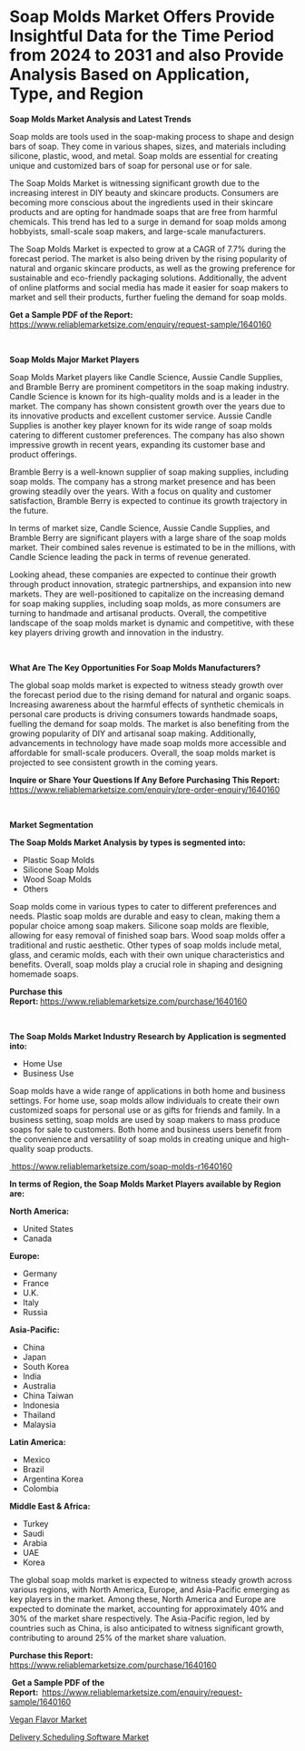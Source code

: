<p><h1>Soap Molds Market Offers Provide Insightful Data for the Time Period from 2024 to 2031 and also Provide Analysis Based on Application, Type, and Region</h1></p><p><strong>Soap Molds Market Analysis and Latest Trends</strong></p>
<p><p>Soap molds are tools used in the soap-making process to shape and design bars of soap. They come in various shapes, sizes, and materials including silicone, plastic, wood, and metal. Soap molds are essential for creating unique and customized bars of soap for personal use or for sale.</p><p>The Soap Molds Market is witnessing significant growth due to the increasing interest in DIY beauty and skincare products. Consumers are becoming more conscious about the ingredients used in their skincare products and are opting for handmade soaps that are free from harmful chemicals. This trend has led to a surge in demand for soap molds among hobbyists, small-scale soap makers, and large-scale manufacturers.</p><p>The Soap Molds Market is expected to grow at a CAGR of 7.7% during the forecast period. The market is also being driven by the rising popularity of natural and organic skincare products, as well as the growing preference for sustainable and eco-friendly packaging solutions. Additionally, the advent of online platforms and social media has made it easier for soap makers to market and sell their products, further fueling the demand for soap molds.</p></p>
<p><strong>Get a Sample PDF of the Report:&nbsp;</strong> <a href="https://www.reliablemarketsize.com/enquiry/request-sample/1640160">https://www.reliablemarketsize.com/enquiry/request-sample/1640160</a></p>
<p>&nbsp;</p>
<p><strong>Soap Molds Major Market Players</strong></p>
<p><p>Soap Molds Market players like Candle Science, Aussie Candle Supplies, and Bramble Berry are prominent competitors in the soap making industry. Candle Science is known for its high-quality molds and is a leader in the market. The company has shown consistent growth over the years due to its innovative products and excellent customer service. Aussie Candle Supplies is another key player known for its wide range of soap molds catering to different customer preferences. The company has also shown impressive growth in recent years, expanding its customer base and product offerings.</p><p>Bramble Berry is a well-known supplier of soap making supplies, including soap molds. The company has a strong market presence and has been growing steadily over the years. With a focus on quality and customer satisfaction, Bramble Berry is expected to continue its growth trajectory in the future.</p><p>In terms of market size, Candle Science, Aussie Candle Supplies, and Bramble Berry are significant players with a large share of the soap molds market. Their combined sales revenue is estimated to be in the millions, with Candle Science leading the pack in terms of revenue generated.</p><p>Looking ahead, these companies are expected to continue their growth through product innovation, strategic partnerships, and expansion into new markets. They are well-positioned to capitalize on the increasing demand for soap making supplies, including soap molds, as more consumers are turning to handmade and artisanal products. Overall, the competitive landscape of the soap molds market is dynamic and competitive, with these key players driving growth and innovation in the industry.</p></p>
<p>&nbsp;</p>
<p><strong>What Are The Key Opportunities For Soap Molds Manufacturers?</strong></p>
<p><p>The global soap molds market is expected to witness steady growth over the forecast period due to the rising demand for natural and organic soaps. Increasing awareness about the harmful effects of synthetic chemicals in personal care products is driving consumers towards handmade soaps, fuelling the demand for soap molds. The market is also benefiting from the growing popularity of DIY and artisanal soap making. Additionally, advancements in technology have made soap molds more accessible and affordable for small-scale producers. Overall, the soap molds market is projected to see consistent growth in the coming years.</p></p>
<p><strong>Inquire or Share Your Questions If Any Before Purchasing This Report:</strong> <a href="https://www.reliablemarketsize.com/enquiry/pre-order-enquiry/1640160">https://www.reliablemarketsize.com/enquiry/pre-order-enquiry/1640160</a></p>
<p>&nbsp;</p>
<p><strong>Market Segmentation</strong></p>
<p><strong>The Soap Molds Market Analysis by types is segmented into:</strong></p>
<p><ul><li>Plastic Soap Molds</li><li>Silicone Soap Molds</li><li>Wood Soap Molds</li><li>Others</li></ul></p>
<p><p>Soap molds come in various types to cater to different preferences and needs. Plastic soap molds are durable and easy to clean, making them a popular choice among soap makers. Silicone soap molds are flexible, allowing for easy removal of finished soap bars. Wood soap molds offer a traditional and rustic aesthetic. Other types of soap molds include metal, glass, and ceramic molds, each with their own unique characteristics and benefits. Overall, soap molds play a crucial role in shaping and designing homemade soaps.</p></p>
<p><strong>Purchase this Report:&nbsp;</strong><a href="https://www.reliablemarketsize.com/purchase/1640160">https://www.reliablemarketsize.com/purchase/1640160</a></p>
<p>&nbsp;</p>
<p><strong>The Soap Molds Market Industry Research by Application is segmented into:</strong></p>
<p><ul><li>Home Use</li><li>Business Use</li></ul></p>
<p><p>Soap molds have a wide range of applications in both home and business settings. For home use, soap molds allow individuals to create their own customized soaps for personal use or as gifts for friends and family. In a business setting, soap molds are used by soap makers to mass produce soaps for sale to customers. Both home and business users benefit from the convenience and versatility of soap molds in creating unique and high-quality soap products.</p></p>
<p><a href="https://www.reliablemarketsize.com/soap-molds-r1640160">&nbsp;https://www.reliablemarketsize.com/soap-molds-r1640160</a></p>
<p><strong>In terms of Region, the Soap Molds Market Players available by Region are:</strong></p>
<p>
    <p> <strong> North America: </strong>
        <ul>
            <li>United States</li>
            <li>Canada</li>
        </ul>
        </p> 
    <p> <strong> Europe: </strong>
        <ul>
            <li>Germany</li>
            <li>France</li>
            <li>U.K.</li>
            <li>Italy</li>
            <li>Russia</li>
        </ul>
        </p> 
    <p> <strong> Asia-Pacific: </strong>
        <ul>
            <li>China</li>
            <li>Japan</li>
            <li>South Korea</li>
            <li>India</li>
            <li>Australia</li>
            <li>China Taiwan</li>
            <li>Indonesia</li>
            <li>Thailand</li>
            <li>Malaysia</li>
        </ul>
        </p> 
    <p> <strong> Latin America: </strong>
        <ul>
            <li>Mexico</li>
            <li>Brazil</li>
            <li>Argentina Korea</li>
            <li>Colombia</li>
        </ul>
        </p> 
    <p> <strong> Middle East & Africa: </strong>
        <ul>
            <li>Turkey</li>
            <li>Saudi</li>
            <li>Arabia</li>
            <li>UAE</li>
            <li>Korea</li>
        </ul>
    </p>
    </p>
<p><p>The global soap molds market is expected to witness steady growth across various regions, with North America, Europe, and Asia-Pacific emerging as key players in the market. Among these, North America and Europe are expected to dominate the market, accounting for approximately 40% and 30% of the market share respectively. The Asia-Pacific region, led by countries such as China, is also anticipated to witness significant growth, contributing to around 25% of the market share valuation.</p></p>
<p><strong>Purchase this Report: </strong><a href="https://www.reliablemarketsize.com/purchase/1640160">https://www.reliablemarketsize.com/purchase/1640160</a></p>
<p>&nbsp;<strong>Get a Sample PDF of the Report:&nbsp;&nbsp;</strong><a href="https://www.reliablemarketsize.com/enquiry/request-sample/1640160">https://www.reliablemarketsize.com/enquiry/request-sample/1640160</a></p>
<p><strong></strong></p>
<p><p><a href="https://medium.com/@go-emi/emerging-trends-in-vegan-flavor-market-global-outlook-and-future-prospects-from-2024-2031-a0fd6d71398e">Vegan Flavor Market</a></p><p><a href="https://github.com/ksleyeze/Market-Research-Report-List-1/blob/main/delivery-scheduling-software-market.md">Delivery Scheduling Software Market</a></p></p>